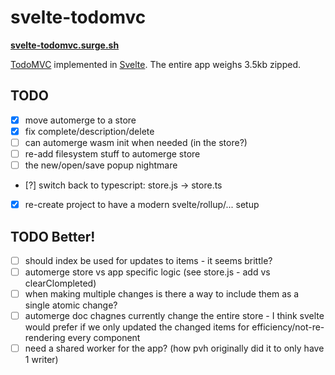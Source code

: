 # svelte-todomvc

**[svelte-todomvc.surge.sh](http://svelte-todomvc.surge.sh/)**

[TodoMVC](http://todomvc.com/) implemented in [Svelte](https://github.com/sveltejs/svelte). The entire app weighs 3.5kb zipped.

## TODO

- [x] move automerge to a store
- [x] fix complete/description/delete
- [ ] can automerge wasm init when needed (in the store?)
- [ ] re-add filesystem stuff to automerge store
- [ ] the new/open/save popup nightmare
- [?] switch back to typescript: store.js -> store.ts
- [x] re-create project to have a modern svelte/rollup/... setup

## TODO Better!
- [ ] should index be used for updates to items - it seems brittle?
- [ ] automerge store vs app specific logic (see store.js - add vs clearClompleted)
- [ ] when making multiple changes is there a way to include them as a single atomic change?
- [ ] automerge doc chagnes currently change the entire store - I think svelte would prefer if we only updated the changed items for efficiency/not-re-rendering every component
- [ ] need a shared worker for the app? (how pvh originally did it to only have 1 writer)
